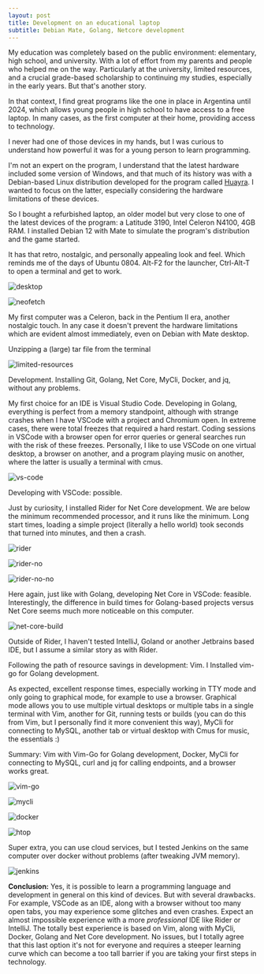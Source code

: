 ```yaml
---
layout: post
title: Development on an educational laptop
subtitle: Debian Mate, Golang, Netcore development
---
```


My education was completely based on the public environment: elementary, high school, and university. With a lot of effort from my parents and people who helped me on the way. Particularly at the university, limited resources, and a crucial grade-based scholarship to continuing my studies, especially in the early years. But that's another story.

In that context, I find great programs like the one in place in Argentina until 2024, which allows young people in high school to have access to a free laptop. In many cases, as the first computer at their home, providing access to technology.

I never had one of those devices in my hands, but I was curious to understand how powerful it was for a young person to learn programming.

I'm not an expert on the program, I understand that the latest hardware included some version of Windows, and that much of its history was with a Debian-based Linux distribution developed for the program called [Huayra](https://huayra.educar.gob.ar/). I wanted to focus on the latter, especially considering the hardware limitations of these devices.

So I bought a refurbished laptop, an older model but very close to one of the latest devices of the program: a Latitude 3190, Intel Celeron N4100, 4GB RAM. I installed Debian 12 with Mate to simulate the program's distribution and the game started.

It has that retro, nostalgic, and personally appealing look and feel. Which reminds me of the days of Ubuntu 0804. Alt-F2 for the launcher, Ctrl-Alt-T to open a terminal and get to work.

![desktop](../img/2025-03-23-development-on-an-educational-laptop/01-desktop.png)

![neofetch](../img/2025-03-23-development-on-an-educational-laptop/02-neofetch.png)

My first computer was a Celeron, back in the Pentium II era, another nostalgic touch. In any case it doesn't prevent the hardware limitations which are evident almost immediately, even on Debian with Mate desktop.

Unzipping a (large) tar file from the terminal

![limited-resources](../img/2025-03-23-development-on-an-educational-laptop/03-limited-resources.png)

Development. Installing Git, Golang, Net Core, MyCli, Docker, and jq, without any problems.

My first choice for an IDE is Visual Studio Code. Developing in Golang, everything is perfect from a memory standpoint, although with strange crashes when I have VSCode with a project and Chromium open. In extreme cases, there were total freezes that required a hard restart. Coding sessions in VSCode with a browser open for error queries or general searches run with the risk of these freezes. Personally, I like to use VSCode on one virtual desktop, a browser on another, and a program playing music on another, where the latter is usually a terminal with cmus.

![vs-code](../img/2025-03-23-development-on-an-educational-laptop/04-vscode.png)

Developing with VSCode: possible.

Just by curiosity, I installed Rider for Net Core development. We are below the minimum recommended processor, and it runs like the minimum. Long start times, loading a simple project (literally a hello world)  took seconds that turned into minutes, and then a crash.

![rider](../img/2025-03-23-development-on-an-educational-laptop/05-rider.png)

![rider-no](../img/2025-03-23-development-on-an-educational-laptop/06-rider-no.png)

![rider-no-no](../img/2025-03-23-development-on-an-educational-laptop/07-rider-no-no.png)

Here again, just like with Golang, developing Net Core in VSCode: feasible. Interestingly, the difference in build times for Golang-based projects versus Net Core seems much more noticeable on this computer.

![net-core-build](../img/2025-03-23-development-on-an-educational-laptop/08-net-core-build.png)

Outside of Rider, I haven't tested IntelliJ, Goland or another Jetbrains based IDE, but I assume a similar story as with Rider.

Following the path of resource savings in development: Vim. I Installed vim-go for Golang development.

As expected, excellent response times, especially working in TTY mode and only going to graphical mode, for example to use a browser. Graphical mode allows you to use multiple virtual desktops or multiple tabs in a single terminal with Vim, another for Git, running tests or builds (you can do this from Vim, but I personally find it more convenient this way), MyCli for connecting to MySQL, another tab or virtual desktop with Cmus for music, the essentials :)

Summary: Vim with Vim-Go for Golang development, Docker, MyCli for connecting to MySQL, curl and jq for calling endpoints, and a browser works great.

![vim-go](../img/2025-03-23-development-on-an-educational-laptop/09-vim-go.png)

![mycli](../img/2025-03-23-development-on-an-educational-laptop/10-mycli.png)

![docker](../img/2025-03-23-development-on-an-educational-laptop/11-docker.png)

![htop](../img/2025-03-23-development-on-an-educational-laptop/12-htop.png)

Super extra, you can use cloud services, but I tested Jenkins on the same computer over docker without problems (after tweaking JVM memory).

![jenkins](../img/2025-03-23-development-on-an-educational-laptop/13-jenkins.png)

**Conclusion:** Yes, it is possible to learn a programming language and development in general on this kind of devices. But with several drawbacks. For example, VSCode as an IDE, along with a browser without too many open tabs, you may experience some glitches and even crashes. Expect an almost impossible experience with a more _professional_ IDE like Rider or IntelliJ. The totally best experience is based on Vim, along with MyCli, Docker, Golang and Net Core development. No issues, but I totally agree that this last option it's not for everyone and requires a steeper learning curve which can become a too tall barrier if you are taking your first steps in technology.